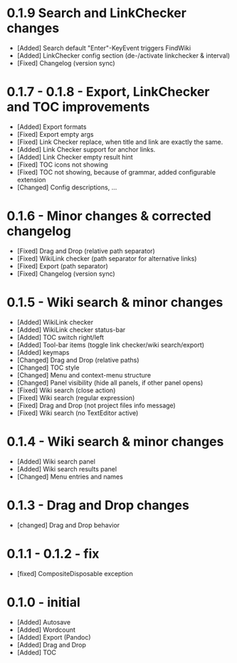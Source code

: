 # 0.1.9 Search and LinkChecker changes
* [Added] Search default "Enter"-KeyEvent triggers FindWiki
* [Added] LinkChecker config section (de-/activate linkchecker & interval)
* [Fixed] Changelog (version sync)

# 0.1.7 - 0.1.8 - Export, LinkChecker and TOC improvements
* [Added] Export formats
* [Fixed] Export empty args
* [Fixed] Link Checker replace, when title and link are exactly the same.
* [Added] Link Checker support for anchor links.
* [Added] Link Checker empty result hint
* [Fixed] TOC icons not showing
* [Fixed] TOC not showing, because of grammar, added configurable extension
* [Changed] Config descriptions, ...

# 0.1.6 - Minor changes & corrected changelog
* [Fixed] Drag and Drop (relative path separator)
* [Fixed] WikiLink checker (path separator for alternative links)
* [Fixed] Export (path separator)
* [Fixed] Changelog (version sync)

# 0.1.5 - Wiki search & minor changes
* [Added] WikiLink checker
* [Added] WikiLink checker status-bar
* [Added] TOC switch right/left
* [Added] Tool-bar items (toggle link checker/wiki search/export)
* [Added] keymaps
* [Changed] Drag and Drop (relative paths)
* [Changed] TOC style
* [Changed] Menu and context-menu structure
* [Changed] Panel visibility (hide all panels, if other panel opens)
* [Fixed] Wiki search (close action)
* [Fixed] Wiki search (regular expression)
* [Fixed] Drag and Drop (not project files info message)
* [Fixed] Wiki search (no TextEditor active)

# 0.1.4 - Wiki search & minor changes
* [Added] Wiki search panel
* [Added] Wiki search results panel
* [Changed] Menu entries and names

# 0.1.3 - Drag and Drop changes
* [changed] Drag and Drop behavior

# 0.1.1 - 0.1.2 - fix
* [fixed] CompositeDisposable exception

# 0.1.0 - initial
* [Added] Autosave
* [Added] Wordcount
* [Added] Export (Pandoc)
* [Added] Drag and Drop
* [Added] TOC
